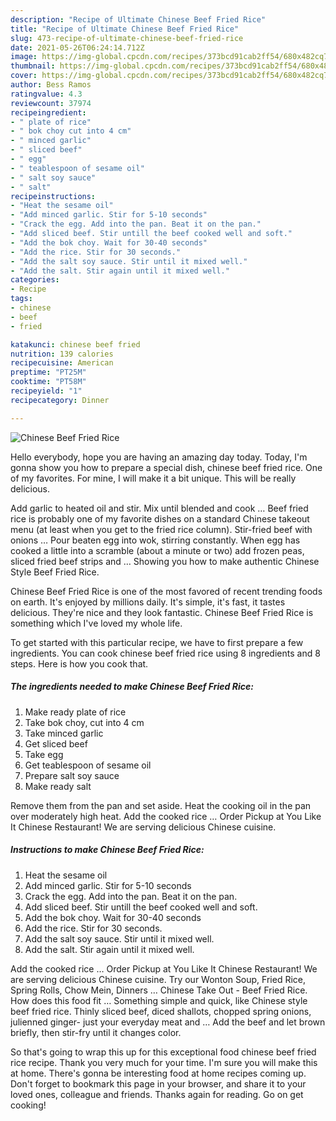 ```yaml
---
description: "Recipe of Ultimate Chinese Beef Fried Rice"
title: "Recipe of Ultimate Chinese Beef Fried Rice"
slug: 473-recipe-of-ultimate-chinese-beef-fried-rice
date: 2021-05-26T06:24:14.712Z
image: https://img-global.cpcdn.com/recipes/373bcd91cab2ff54/680x482cq70/chinese-beef-fried-rice-recipe-main-photo.jpg
thumbnail: https://img-global.cpcdn.com/recipes/373bcd91cab2ff54/680x482cq70/chinese-beef-fried-rice-recipe-main-photo.jpg
cover: https://img-global.cpcdn.com/recipes/373bcd91cab2ff54/680x482cq70/chinese-beef-fried-rice-recipe-main-photo.jpg
author: Bess Ramos
ratingvalue: 4.3
reviewcount: 37974
recipeingredient:
- " plate of rice"
- " bok choy cut into 4 cm"
- " minced garlic"
- " sliced beef"
- " egg"
- " teablespoon of sesame oil"
- " salt soy sauce"
- " salt"
recipeinstructions:
- "Heat the sesame oil"
- "Add minced garlic. Stir for 5-10 seconds"
- "Crack the egg. Add into the pan. Beat it on the pan."
- "Add sliced beef. Stir untill the beef cooked well and soft."
- "Add the bok choy. Wait for 30-40 seconds"
- "Add the rice. Stir for 30 seconds."
- "Add the salt soy sauce. Stir until it mixed well."
- "Add the salt. Stir again until it mixed well."
categories:
- Recipe
tags:
- chinese
- beef
- fried

katakunci: chinese beef fried 
nutrition: 139 calories
recipecuisine: American
preptime: "PT25M"
cooktime: "PT58M"
recipeyield: "1"
recipecategory: Dinner

---
```



![Chinese Beef Fried Rice](https://img-global.cpcdn.com/recipes/373bcd91cab2ff54/680x482cq70/chinese-beef-fried-rice-recipe-main-photo.jpg)

Hello everybody, hope you are having an amazing day today. Today, I'm gonna show you how to prepare a special dish, chinese beef fried rice. One of my favorites. For mine, I will make it a bit unique. This will be really delicious.

Add garlic to heated oil and stir. Mix until blended and cook … Beef fried rice is probably one of my favorite dishes on a standard Chinese takeout menu (at least when you get to the fried rice column). Stir-fried beef with onions … Pour beaten egg into wok, stirring constantly. When egg has cooked a little into a scramble (about a minute or two) add frozen peas, sliced fried beef strips and … Showing you how to make authentic Chinese Style Beef Fried Rice.

Chinese Beef Fried Rice is one of the most favored of recent trending foods on earth. It's enjoyed by millions daily. It's simple, it's fast, it tastes delicious. They're nice and they look fantastic. Chinese Beef Fried Rice is something which I've loved my whole life.


To get started with this particular recipe, we have to first prepare a few ingredients. You can cook chinese beef fried rice using 8 ingredients and 8 steps. Here is how you cook that.

<!--inarticleads1-->

##### The ingredients needed to make Chinese Beef Fried Rice:

1. Make ready  plate of rice
1. Take  bok choy, cut into 4 cm
1. Take  minced garlic
1. Get  sliced beef
1. Take  egg
1. Get  teablespoon of sesame oil
1. Prepare  salt soy sauce
1. Make ready  salt


Remove them from the pan and set aside. Heat the cooking oil in the pan over moderately high heat. Add the cooked rice … Order Pickup at You Like It Chinese Restaurant! We are serving delicious Chinese cuisine. 

<!--inarticleads2-->

##### Instructions to make Chinese Beef Fried Rice:

1. Heat the sesame oil
1. Add minced garlic. Stir for 5-10 seconds
1. Crack the egg. Add into the pan. Beat it on the pan.
1. Add sliced beef. Stir untill the beef cooked well and soft.
1. Add the bok choy. Wait for 30-40 seconds
1. Add the rice. Stir for 30 seconds.
1. Add the salt soy sauce. Stir until it mixed well.
1. Add the salt. Stir again until it mixed well.


Add the cooked rice … Order Pickup at You Like It Chinese Restaurant! We are serving delicious Chinese cuisine. Try our Wonton Soup, Fried Rice, Spring Rolls, Chow Mein, Dinners … Chinese Take Out - Beef Fried Rice. How does this food fit … Something simple and quick, like Chinese style beef fried rice. Thinly sliced beef, diced shallots, chopped spring onions, julienned ginger- just your everyday meat and … Add the beef and let brown briefly, then stir-fry until it changes color. 

So that's going to wrap this up for this exceptional food chinese beef fried rice recipe. Thank you very much for your time. I'm sure you will make this at home. There's gonna be interesting food at home recipes coming up. Don't forget to bookmark this page in your browser, and share it to your loved ones, colleague and friends. Thanks again for reading. Go on get cooking!
